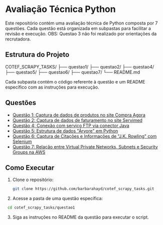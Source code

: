 # Avaliação Técnica Python

Este repositório contém uma avaliação técnica de Python composta por 7 questões.
Cada questão está organizada em subpastas para facilitar a revisão e execução.
OBS: Questao 3 não foi realizado por orientações da recrutadora.

## Estrutura do Projeto

COTEF_SCRAPY_TASKS/
├── questao1/
├── questao2/
├── questao4/
├── questao5/
├── questao6/
├── questao7/
└── README.md

Cada subpasta contém o código referente à questão e um README específico com as instruções para execução.

## Questões

* [Questão 1: Captura de dados de produtos no site Compra Agora](./questao1/README.md)
* [Questão 2: Captura de dados de faturamento no site Servimed](./questao2/README.md)
* [Questão 4: Conexão com serviço FTP via conector Java](./questao4/README.md)
* [Questão 5: Estrutura de dados "Árvore" em Python](./questao5/README.md)
* [Questão 6: Captura de Citações e Informações de "J.K. Rowling" com Selenium](./questao6/README.md)
* [Questão 7: Relação entre Virtual Private Networks, Subnets e Security Groups na AWS](./questao7/README.md)

## Como Executar

1. Clone o repositório:
   ```bash
   git clone https://github.com/barbarahayd/cotef_scrapy_tasks.git
   ```
2. Acesse a pasta de uma questão específica:
  ```bash 
   cd cotef_scrapy_tasks/questao1
   ```
3. Siga as instruções no README da questão para executar o script.
